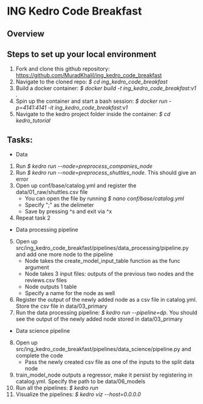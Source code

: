 # ING Kedro Code Breakfast

## Overview


## Steps to set up your local environment

1. Fork and clone this github repository: https://github.com/MuradKhalil/ing_kedro_code_breakfast
2. Navigate to the cloned repo: *$ cd ing_kedro_code_breakfast*
3. Build a docker container: *$ docker build -t ing_kedro_code_breakfast:v1 .*
4. Spin up the container and start a bash session: *$ docker run -p=4141:4141 -it ing_kedro_code_breakfast:v1*
5. Navigate to the kedro project folder inside the container: *$ cd kedro_tutorial*


## Tasks:
- Data
1. Run *$ kedro run --node=preprocess_companies_node*
2. Run *$ kedro run --node=preprocess_shuttles_node*. This should give an error
3. Open up conf/base/catalog.yml and register the data/01_raw/shuttles.csv file
    - You can open the file by running *$ nano conf/base/catalog.yml*
    - Specify ";" as the delimeter
    - Save by pressing ^s and exit via ^x
4. Repeat task 2

- Data processing pipeline
5. Open up src/ing_kedro_code_breakfast/pipelines/data_processing/pipeline.py and add one more node to the pipeline
    - Node takes the create_model_input_table function as the func argument
    - Node takes 3 input files: outputs of the previous two nodes and the reviews.csv files
    - Node outputs 1 table
    - Specify a name for the node as well
6. Register the output of the newly added node as a csv file in catalog.yml. Store the csv file in data/03_primary
7. Run the data processing pipeline: *$ kedro run --pipeline=dp*. You should see the output of the newly added node stored in data/03_primary

- Data science pipeline
8. Open up src/ing_kedro_code_breakfast/pipelines/data_science/pipeline.py and complete the code
    - Pass the newly created csv file as one of the inputs to the split data node
9. train_model_node outputs a regressor, make it persist by registering in catalog.yml. Specify the path to be data/06_models
10. Run all the pipelines: *$ kedro run*
11. Visualize the pipelines: *$ kedro viz --host=0.0.0.0*
